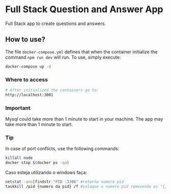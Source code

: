 # Full Stack Question and Answer App

Full Stack app to create questions and answers.

## How to use?

The file `docker-compose.yml` defines that when the container initialize the command `npm run dev` will run. To use, simply execute:

```bash
docker-compose up -d
```

### Where to access
```bash
# After initialized the containers go to:
http://localhost:3001
```
### Important
Mysql could take more than 1 minute to start in your machine. The app may take more than 1 minute to start.

### Tip

In case of port conflicts, use the following commands:

```bash
killall node
docker stop $(docker ps -qa)
```

Caso esteja utilizando o windows faça:
```bash
netstat -ano|findstr "PID :3306" #retorna numero pid
taskkill /pid {numero da pid} /f #coloque o numero pid removendo os "{}"
```
